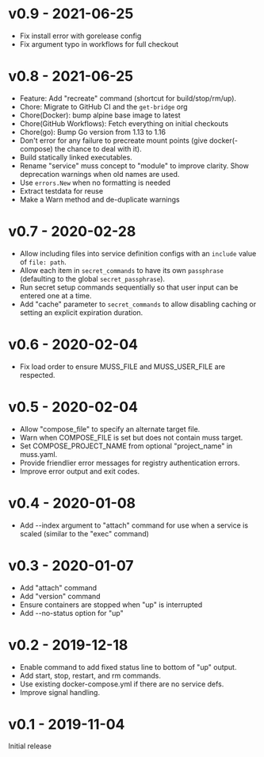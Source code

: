 # v0.9 - 2021-06-25

- Fix install error with gorelease config
- Fix argument typo in workflows for full checkout

# v0.8 - 2021-06-25

- Feature: Add "recreate" command (shortcut for build/stop/rm/up).
- Chore: Migrate to GitHub CI and the `get-bridge` org
- Chore(Docker): bump alpine base image to latest
- Chore(GitHub Workflows): Fetch everything on initial checkouts
- Chore(go): Bump Go version from 1.13 to 1.16
- Don't error for any failure to precreate mount points
  (give docker(-compose) the chance to deal with it).
- Build statically linked executables.
- Rename "service" muss concept to "module" to improve clarity.
  Show deprecation warnings when old names are used.
- Use `errors.New` when no formatting is needed
- Extract testdata for reuse
- Make a Warn method and de-duplicate warnings

# v0.7 - 2020-02-28

- Allow including files into service definition configs
  with an `include` value of `file: path`.
- Allow each item in `secret_commands` to have its own `passphrase`
  (defaulting to the global `secret_passphrase`).
- Run secret setup commands sequentially
  so that user input can be entered one at a time.
- Add "cache" parameter to `secret_commands` to allow disabling caching
  or setting an explicit expiration duration.

# v0.6 - 2020-02-04

- Fix load order to ensure MUSS_FILE and MUSS_USER_FILE are respected.

# v0.5 - 2020-02-04

- Allow "compose_file" to specify an alternate target file.
- Warn when COMPOSE_FILE is set but does not contain muss target.
- Set COMPOSE_PROJECT_NAME from optional "project_name" in muss.yaml.
- Provide friendlier error messages for registry authentication errors.
- Improve error output and exit codes.

# v0.4 - 2020-01-08

- Add --index argument to "attach" command for use when a service is scaled
  (similar to the "exec" command)

# v0.3 - 2020-01-07

- Add "attach" command
- Add "version" command
- Ensure containers are stopped when "up" is interrupted
- Add --no-status option for "up"

# v0.2 - 2019-12-18

- Enable command to add fixed status line to bottom of "up" output.
- Add start, stop, restart, and rm commands.
- Use existing docker-compose.yml if there are no service defs.
- Improve signal handling.

# v0.1 - 2019-11-04

Initial release
